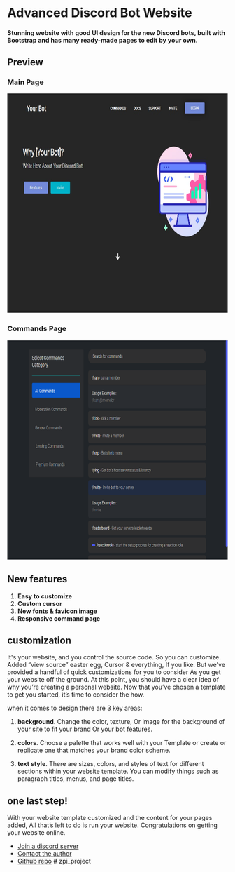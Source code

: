 # Advanced Discord Bot Website

<h4>Stunning website with good UI design for the new Discord bots,
built with Bootstrap and has many ready-made pages to edit by your own.</h4>

## Preview

### Main Page
<img src="/readme/gallery/3.jpg" style="height: 500px;">

### Commands Page

<img src="/readme/gallery/com.png" style="height: 500px;">

## New features

1. **Easy to customize**
2. **Custom cursor**
3. **New fonts & favicon image**
4. **Responsive command page**

## customization
It's your website, and you control the source code. So you can customize. Added “view source” easter egg,
Cursor & everything,
If you like. But we've provided a handful of quick customizations for you to consider
As you get your website off the ground.
At this point, you should have a clear idea of why you’re creating a personal website.
Now that you’ve chosen a template to get you started, it’s time to consider the how.
<p>when it comes to design there are 3 key areas:</p>

1. **background**. Change the color, texture,
Or image for the background of your site to fit your brand
Or your bot features.

2. **colors**. Choose a palette that works well with your 
Template or create or replicate one that matches your brand color scheme.

3. **text style**. There are sizes, colors, and styles of text for different sections within your website template.
You can modify things such as paragraph titles, menus, and page titles.

## one last step!
With your website template customized and the content for your pages added,
All that’s left to do is run your website.
Congratulations on getting your website online.


* [Join a discord server](https://discord.gg/CUgHj4X7uB)
* [Contact the author](https://github.com/Abhay557)
* [Github repo](https://github.com/Abhay557/Html5-Game)
#   z p i _ p r o j e c t 
 
 